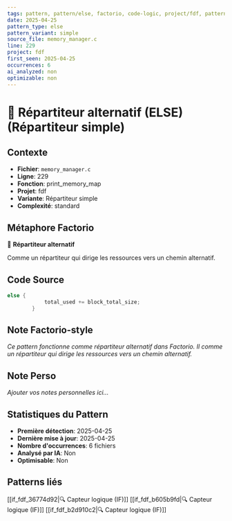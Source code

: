 ```yaml
---
tags: pattern, pattern/else, factorio, code-logic, project/fdf, pattern/variant/simple
date: 2025-04-25
pattern_type: else
pattern_variant: simple
source_file: memory_manager.c
line: 229
project: fdf
first_seen: 2025-04-25
occurrences: 6
ai_analyzed: non
optimizable: non
---
```


# 🔀 Répartiteur alternatif (ELSE) (Répartiteur simple)

## Contexte
- **Fichier**: `memory_manager.c`
- **Ligne**: 229
- **Fonction**: print_memory_map
- **Projet**: fdf
- **Variante**: Répartiteur simple
- **Complexité**: standard

## Métaphore Factorio
🔀 **Répartiteur alternatif**

Comme un répartiteur qui dirige les ressources vers un chemin alternatif.

## Code Source
```c
else {
            total_used += block_total_size;
        }
```

## Note Factorio-style
*Ce pattern fonctionne comme répartiteur alternatif dans Factorio. Il comme un répartiteur qui dirige les ressources vers un chemin alternatif.*

## Note Perso
*Ajouter vos notes personnelles ici...*

## Statistiques du Pattern
- **Première détection**: 2025-04-25
- **Dernière mise à jour**: 2025-04-25
- **Nombre d'occurrences**: 6 fichiers
- **Analysé par IA**: Non
- **Optimisable**: Non

## Patterns liés
[[if_fdf_36774d92|🔍 Capteur logique (IF)]]
[[if_fdf_b605b9fd|🔍 Capteur logique (IF)]]
[[if_fdf_b2d910c2|🔍 Capteur logique (IF)]]
